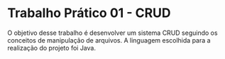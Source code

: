 # Trabalho Prático 01 - CRUD
O objetivo desse trabalho é desenvolver um sistema CRUD seguindo os conceitos de manipulação de arquivos. A linguagem escolhida para a realização do projeto foi Java.
